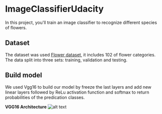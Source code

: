 # ImageClassifierUdacity
In this project, you'll train an image classifier to recognize different species of flowers.


## Dataset 
The dataset was used [Flower dataset](http://www.robots.ox.ac.uk/~vgg/data/flowers/102/index.html), it includes 102 of flower categories.
The data split into three sets: training, validation and testing.

## Build model
We used Vgg16 to build our model by freeze the last layers and add new linear layers followed by ReLu activation function and softmax to return probabilities of the predication classes.

**VGG16 Architecture**
![alt text](https://neurohive.io/wp-content/uploads/2018/11/vgg16-1-e1542731207177.png)
